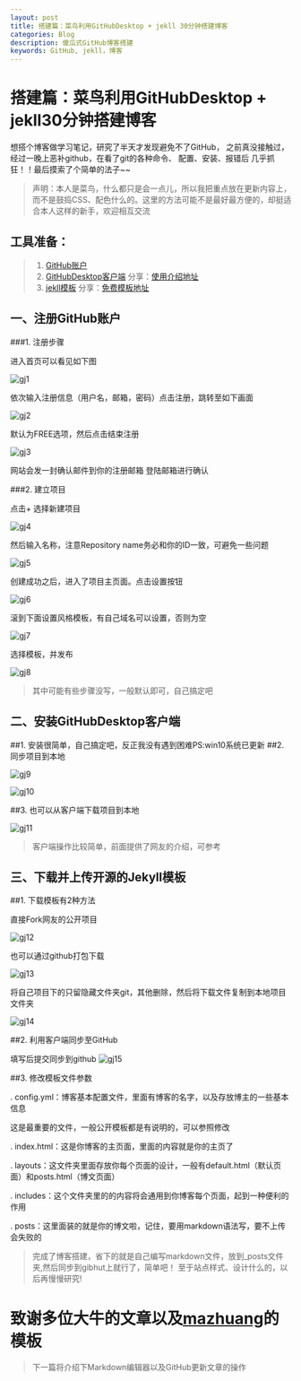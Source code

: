 ```yaml
---
layout: post
title: 搭建篇：菜鸟利用GitHubDesktop + jekll 30分钟搭建博客
categories: Blog
description: 傻瓜式GitHub博客搭建
keywords: GitHub, jekll，博客
---
```


# 搭建篇：菜鸟利用GitHubDesktop + jekll30分钟搭建博客 #

想搭个博客做学习笔记，研究了半天才发现避免不了GitHub，
之前真没接触过，经过一晚上恶补github，在看了git的各种命令、
配置、安装、报错后 几乎抓狂！！最后摸索了个简单的法子~~

> 声明：本人是菜鸟，什么都只是会一点儿，所以我把重点放在更新内容上，而不是鼓捣CSS、配色什么的。这里的方法可能不是最好最方便的，却挺适合本人这样的新手，欢迎相互交流

## 工具准备： ##
> 1. [GitHub账户](https://github.com)
> 2. [GitHubDesktop客户端](https://desktop.github.com/)
>分享：[使用介绍地址](http://blog.csdn.net/yuxin1100/article/details/52801878)
> 3. [jekll模板](https://github.com/mzlogin/mzlogin.github.io)
> 分享：[免费模板地址](http://jekyllthemes.org/)


## 一、注册GitHub账户 ##
###1. 注册步骤

  进入首页可以看见如下图

  ![gj1](/images/blog/gj1.png)

  依次输入注册信息（用户名，邮箱，密码）点击注册，跳转至如下画面

  ![gj2](/images/blog/gj2.png)

  默认为FREE选项，然后点击结束注册

  ![gj3](/images/blog/gj3.png)

  网站会发一封确认邮件到你的注册邮箱 登陆邮箱进行确认

###2. 建立项目

  点击+ 选择新建项目

  ![gj4](/images/blog/gj4.png)

  然后输入名称，注意Repository name务必和你的ID一致，可避免一些问题

  ![gj5](/images/blog/gj5.png)

  创建成功之后，进入了项目主页面。点击设置按钮

  ![gj6](/images/blog/gj6.png)

  滚到下面设置风格模板，有自己域名可以设置，否则为空

  ![gj7](/images/blog/gj7.png)

  选择模板，并发布

  ![gj8](/images/blog/gj8.png)
>其中可能有些步骤没写，一般默认即可，自己搞定吧



## 二、安装GitHubDesktop客户端 ##
##1. 安装很简单，自己搞定吧，反正我没有遇到困难PS:win10系统已更新
##2. 同步项目到本地

  ![gj9](/images/blog/gj9.png)

  ![gj10](/images/blog/gj10.png)

##3. 也可以从客户端下载项目到本地

  ![gj11](/images/blog/gj11.png)
>客户端操作比较简单，前面提供了网友的介绍，可参考



## 三、下载并上传开源的Jekyll模板 ##
##1. 下载模板有2种方法

  直接Fork网友的公开项目

  ![gj12](/images/blog/gj12.png)

  也可以通过github打包下载

  ![gj13](/images/blog/gj13.png)

  将自己项目下的只留隐藏文件夹git，其他删除，然后将下载文件复制到本地项目文件夹

  ![gj14](/images/blog/gj14.png)

##2. 利用客户端同步至GitHub

  填写后提交同步到github
  ![gj15](/images/blog/gj15.png)

##3. 修改模板文件参数

  . config.yml：博客基本配置文件，里面有博客的名字，以及存放博主的一些基本信息

  这是最重要的文件，一般公开模板都是有说明的，可以参照修改

  .  index.html：这是你博客的主页面，里面的内容就是你的主页了

  . layouts：这文件夹里面存放你每个页面的设计，一般有default.html（默认页面）和posts.html（博文页面）

  . includes：这个文件夹里的的内容将会通用到你博客每个页面，起到一种便利的作用

  . posts：这里面装的就是你的博文啦，记住，要用markdown语法写，要不上传会失败的


>完成了博客搭建，省下的就是自己编写markdown文件，放到_posts文件夹,然后同步到gibhut上就行了，简单吧！
>至于站点样式、设计什么的，以后再慢慢研究!
# 致谢多位大牛的文章以及[mazhuang](http://mazhuang.org/)的模板 #


> 下一篇将介绍下Markdown编辑器以及GitHub更新文章的操作
